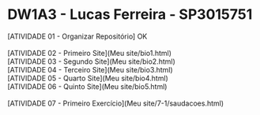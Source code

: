 # DW1A3 - Lucas Ferreira - SP3015751
[ATIVIDADE 01 - Organizar Repositório] OK<br><br>
[ATIVIDADE 02 - Primeiro Site](Meu site/bio1.html) <br>
[ATIVIDADE 03 - Segundo Site](Meu site/bio2.html) <br>
[ATIVIDADE 04 - Terceiro Site](Meu site/bio3.html) <br>
[ATIVIDADE 05 - Quarto Site](Meu site/bio4.html) <br>
[ATIVIDADE 06 - Quinto Site](Meu site/bio5.html) <br><br>
[ATIVIDADE 07 - Primeiro Exercício](Meu site/7-1/saudacoes.html) <br>
